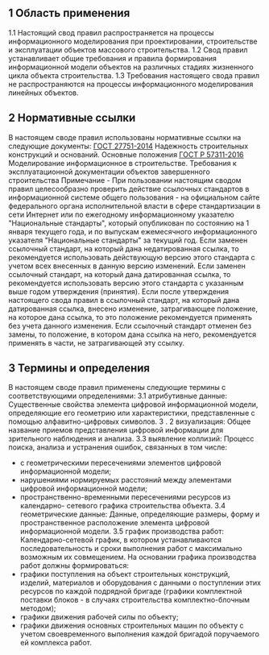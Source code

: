



## 1 Область применения

1.1 Настоящий свод правил распространяется на процессы
информационного моделирования при проектировании, строительстве и
эксплуатации объектов массового строительства.
1.2 Свод правил устанавливает общие требования и правила
формирования информационной модели объектов на различных стадиях
жизненного цикла объекта строительства.
1.3 Требования настоящего свода правил не распространяются на
процессы информационного моделирования линейных объектов.

## 2 Нормативные ссылки

В настоящем своде правил использованы нормативные ссылки на
следующие документы:
[ГОСТ 27751-2014](http://docs.cntd.ru/document/1200115736) Надежность строительных конструкций и оснований.
Основные положения
[ГОСТ Р 57311-2016](http://docs.cntd.ru/document/1200142711) Моделирование информационное в строительстве.
Требования к эксплуатационной документации объектов завершенного
строительства
Примечание - При пользовании настоящим сводом правил целесообразно
проверить действие ссылочных стандартов в информационной системе
общего пользования - на официальном сайте федерального органа
исполнительной власти в сфере стандартизации в сети Интернет или по
ежегодному информационному указателю "Национальные стандарты",
который опубликован по состоянию на 1 января текущего года, и по выпускам
ежемесячного информационного указателя "Национальные стандарты" за
текущий год. Если заменен ссылочный стандарт, на который дана
недатированная ссылка, то рекомендуется использовать действующую
версию этого стандарта с учетом всех внесенных в данную версию
изменений. Если заменен ссылочный стандарт, на который дана
датированная ссылка, то рекомендуется использовать версию этого
стандарта с указанным выше годом утверждения (принятия). Если после
утверждения настоящего свода правил в ссылочный стандарт, на который
дана датированная ссылка, внесено изменение, затрагивающее положение, на
которое дана ссылка, то это положение рекомендуется применять без учета
данного изменения. Если ссылочный стандарт отменен без замены, то
положение, в котором дана ссылка на него, рекомендуется применять в части,
не затрагивающей эту ссылку.

## 3 Термины и определения

В настоящем своде правил применены следующие термины с
соответствующими определениями:
3.1 атрибутивные данные: Существенные свойства элемента цифровой
информационной модели, определяющие его геометрию или характеристики,
представленные с помощью алфавитно-цифровых символов.
3 . 2 визуализация: Общее название приемов представления цифровой
информации для зрительного наблюдения и анализа.
3.3 выявление коллизий: Процесс поиска, анализа и устранения ошибок,
связанных в том числе:

- с геометрическими пересечениями элементов цифровой
  информационной модели;
- нарушениями нормируемых расстояний между элементами цифровой
  информационной модели;
- пространственно-временными пересечениями ресурсов из календарно-
  сетевого графика строительства объекта.
  3.4 геометрические данные: Данные, определяющие размеры, форму и
  пространственное расположение элемента цифровой информационной
  модели.
  3.5 график производства работ: Календарно-сетевой график, в котором
  устанавливаются последовательность и сроки выполнения работ с
  максимально возможным их совмещением. На основании графика
  производства работ должны формироваться:
- графики поступления на объект строительных конструкций, изделий,
  материалов и оборудования с данными о поступлении этих ресурсов по
  каждой подрядной бригаде (графики комплектной поставки блоков - в случаях
  строительства комплектно-блочным методом);
- графики движения рабочей силы по объекту;
- графики движения основных строительных машин по объекту с учетом
  своевременного выполнения каждой бригадой поручаемого ей комплекса
  работ.